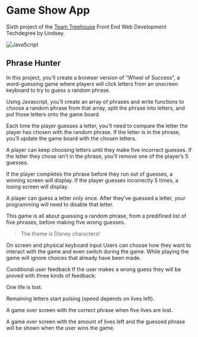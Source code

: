 # Game Show App
Sixth project of the [Team Treehouse](http://referrals.trhou.se/lindseykdeveloper) Front End Web Development Techdegree by Lindsey.

![JavaScript](https://img.shields.io/badge/javascript-%23323330.svg?style=for-the-badge&logo=javascript&logoColor=%23F7DF1E)

## Phrase Hunter
In this project, you'll create a browser version of “Wheel of Success”, a word-guessing game where players will click letters from an onscreen keyboard to try to guess a random phrase.

Using Javascript, you’ll create an array of phrases and write functions to choose a random phrase from that array, split the phrase into letters, and put those letters onto the game board.

Each time the player guesses a letter, you’ll need to compare the letter the player has chosen with the random phrase. If the letter is in the phrase, you’ll update the game board with the chosen letters.

A player can keep choosing letters until they make five incorrect guesses. If the letter they chose isn’t in the phrase, you’ll remove one of the player’s 5 guesses.

If the player completes the phrase before they run out of guesses, a winning screen will display. If the player guesses incorrectly 5 times, a losing screen will display.

A player can guess a letter only once. After they’ve guessed a letter, your
programming will need to disable that letter.

This game is all about guessing a random phrase, from a predifined list of five
phrases, before making five wrong guesses.

> The theme is Disney characters!

On screen and physical keyboard input
Users can choose how they want to interact with the game and even switch during the game. While playing the game will ignore choices that already have been made.

Conditional user feedback
If the user makes a wrong guess they will be proved with three kinds of feedback:

One life is lost.

Remaining letters start pulsing (speed depends on lives left).

A game over screen with the correct phrase when five lives are lost.

A game over screen with the amount of lives left and the guessed phrase will be shown when the user wins the game.